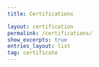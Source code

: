 ```yaml
---
title: Certifications

layout: certification
permalink: /certifications/
show_excerpts: true
entries_layout: list
tag: certificate
---
```

<style type="text/css">

h1.title {
  text-align: center;
</style>
